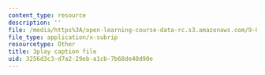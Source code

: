 ```yaml
---
content_type: resource
description: ''
file: /media/https%3A/open-learning-course-data-rc.s3.amazonaws.com/9-04-sensory-systems-fall-2013/3256d3c3d7a229eba1cb7b68de40d90e_Z937cqa--P8.srt
file_type: application/x-subrip
resourcetype: Other
title: 3play caption file
uid: 3256d3c3-d7a2-29eb-a1cb-7b68de40d90e
---
```

